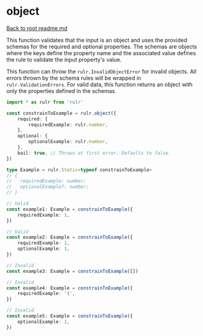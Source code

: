 # object

[Back to root readme.md](../../../readme.md)

This function validates that the input is an object and uses the provided schemas for the required and optional properties. The schemas are objects where the keys define the property name and the associated value defines the rule to validate the input property's value.

This function can throw the `rulr.InvalidObjectError` for invalid objects. All errors thrown by the schema rules will be wrapped in `rulr.ValidationErrors`. For valid data, this function returns an object with only the properties defined in the schemas.

```ts
import * as rulr from 'rulr'

const constrainToExample = rulr.object({
	required: {
		requiredExample: rulr.number,
	},
	optional: {
		optionalExample: rulr.number,
	},
	bail: true, // Throws at first error. Defaults to false.
})

type Example = rulr.Static<typeof constrainToExample>
// {
//   requiredExample: number;
//   optionalExample?: number;
// }

// Valid
const example1: Example = constrainToExample({
	requiredExample: 1,
})

// Valid
const example2: Example = constrainToExample({
	requiredExample: 1,
	optionalExample: 1,
})

// Invalid
const example3: Example = constrainToExample([])

// Invalid
const example4: Example = constrainToExample({
	requiredExample: '1',
})

// Invalid
const example5: Example = constrainToExample({
	optionalExample: 1,
})
```
